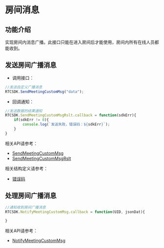# 房间消息

## 功能介绍

实现房间内消息广播。此接口只能在进入房间后才能使用，房间内所有在线人员都能收到。


## 发送房间广播消息

- 调用接口：
```js
//发送自定义广播消息
RTCSDK.SendMeetingCustomMsg("data");
```
- 回调通知：

```js
//发送数据的结果通知
RTCSDK.SendMeetingCustomMsgRslt.callback = function(sdkErr){
	if(sdkErr != 0){
        console.log(`发送失败，错误码：${sdkErr}`);
    }
}
```

相关API请参考：
* [SendMeetingCustomMsg](API.md#CRVideo_SendMeetingCustomMsg)
* [SendMeetingCustomMsgRslt](API.md#CRVideo_SendMeetingCustomMsgRslt)

相关结构定义请参考：
* [错误码](Constant.md#CRVIDEOSDK_ERR_DEF)


## 处理房间广播消息

```js
//通知收到房间广播消息
RTCSDK.NotifyMeetingCustomMsg.callback = function(UID, jsonDat){
    
}
```

相关API请参考：
* [NotifyMeetingCustomMsg](API.md#CRVideo_NotifyMeetingCustomMsg)

